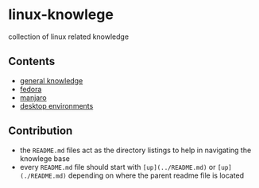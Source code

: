 # linux-knowlege

collection of linux related knowledge

## Contents

* [general knowledge](./general/README.md)
* [fedora](./fedora/README.md)
* [manjaro](./manjaro/README.md)
* [desktop environments](./desktop-environments/README.md)

## Contribution

* the `README.md` files act as the directory listings to help in navigating the knowlege base
* every `README.md` file should start with `[up](../README.md)` or `[up](./README.md)` depending on where the parent readme file is located